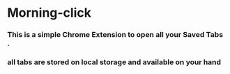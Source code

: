 # Morning-click

### This is a simple Chrome Extension to open all your Saved Tabs .
### all tabs are stored on local storage and available on your hand


